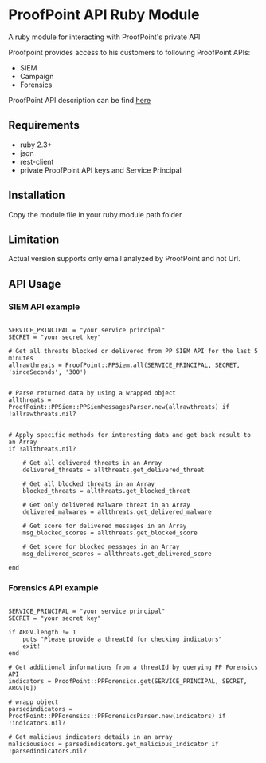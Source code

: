 # ProofPoint API Ruby Module
A ruby module for interacting with ProofPoint's private API 

Proofpoint provides access to his customers to following ProofPoint APIs:
* SIEM
* Campaign
* Forensics

ProofPoint API description can be find [here](https://help.proofpoint.com/Threat_Insight_Dashboard/API_Documentation)

## Requirements
* ruby 2.3+
* json
* rest-client
* private ProofPoint API keys and Service Principal

## Installation
Copy the module file in your ruby module path folder

## Limitation
Actual version supports only email analyzed by ProofPoint and not Url.

## API Usage

### SIEM API example
```require 'proofpoint'

SERVICE_PRINCIPAL = "your service principal"
SECRET = "your secret key"

# Get all threats blocked or delivered from PP SIEM API for the last 5 minutes
allrawthreats = ProofPoint::PPSiem.all(SERVICE_PRINCIPAL, SECRET, 'sinceSeconds', '300')


# Parse returned data by using a wrapped object
allthreats = ProofPoint::PPSiem::PPSiemMessagesParser.new(allrawthreats) if !allrawthreats.nil?	


# Apply specific methods for interesting data and get back result to an Array
if !allthreats.nil?

	# Get all delivered threats in an Array
	delivered_threats = allthreats.get_delivered_threat
	
	# Get all blocked threats in an Array
	blocked_threats = allthreats.get_blocked_threat
	
	# Get only delivered Malware threat in an Array
	delivered_malwares = allthreats.get_delivered_malware
	
	# Get score for delivered messages in an Array
	msg_blocked_scores = allthreats.get_blocked_score
	
	# Get score for blocked messages in an Array
	msg_delivered_scores = allthreats.get_delivered_score
	
end
```

### Forensics API example
```require 'proofpoint'

SERVICE_PRINCIPAL = "your service principal"
SECRET = "your secret key"

if ARGV.length != 1
	puts "Please provide a threatId for checking indicators"
	exit!
end

# Get additional informations from a threatId by querying PP Forensics API
indicators = ProofPoint::PPForensics.get(SERVICE_PRINCIPAL, SECRET, ARGV[0])

# wrapp object
parsedindicators = ProofPoint::PPForensics::PPForensicsParser.new(indicators) if !indicators.nil?

# Get malicious indicators details in an array
maliciousiocs = parsedindicators.get_malicious_indicator if !parsedindicators.nil?
```

